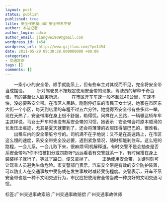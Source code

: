 ```yaml
---
layout: post
status: publish
published: true
title: 安全作用莫小觑 安全带系平安
author: 本站记者
author_login: admin
author_email: jiangwei909@gmail.com
wordpress_id: 1454
wordpress_url: http://www.gzjtlaw.com/?p=1454
date: 2011-05-29 09:30:28.000000000 +08:00
categories:
- 交通常识
tags: []
comments: []
---
```

　　一条小小的安全带，顺手就能系上，但有些车主对其视而不见，完全将安全带当成摆设。　　针对驾驶员不按规定使用安全带的现象，驾驶员的解释千奇百怪，有的甚至让人匪夷所思。　　在市区开车车速一般不超过40公里，车速不快，没必要系安全带。在市区人民路，刚刚停好车的市民王女士说，她家在市区东大街一个小区，每天到店里的车程不过五六分钟，她觉得系安全带有些多此一举。现在天热了，安全带绑在身上很不舒服，勒得慌。同样在人民路，一辆骐达轿车车主这样说。马女士开车时也没有系安全带的习惯，她表示：安全带会将原本顺滑的长发压出痕迹，尤其是夏天就要到了，还会将薄薄的衣服压得皱巴巴的，很难看。　　出租车内的安全带脏兮兮的。司机满不在乎地说：又不是在高速路上，在市区这么慢的速度，系安全带完全没必要，遇到紧急情况，随时都能刹住车。这么短的路程，一会儿系，一会儿取下来，很麻烦!司机解释道。有时交警不是会抽查是否系安全带吗?你不怕被扣分或罚款呀?远远看着有交警就系一下，有时候搭在身上装装样子就行了，等过了路口，便又拿掉了。　　正确使用安全带，关键时刻可让驾乘人员避免生命危险。市交警部门表示，汽车安全带是有效的安全防护装置，可以防止人在交通事故中受伤或在发生事故时减轻受伤程度。交警表示，开车不系安全带也是一种不文明交通行为，市民应把使用安全带当成一种良好的文明交通习惯。标签:广州交通事故索赔 广州交通事故赔偿 广州交通事故律师
